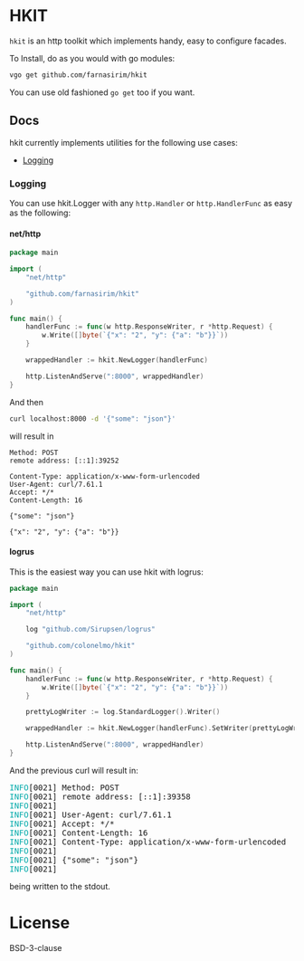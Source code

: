 # HKIT

`hkit` is an http toolkit which implements handy, easy to configure facades.

To Install, do as you would with go modules:

```bash
vgo get github.com/farnasirim/hkit
```
You can use old fashioned `go get` too if you want.

## Docs

hkit currently implements utilities for the following use cases:
- [Logging](#logging)

### <a name="logging"></a> Logging

You can use hkit.Logger with any `http.Handler` or `http.HandlerFunc` as easy as the following:
#### net/http
```go
package main

import (
	"net/http"

	"github.com/farnasirim/hkit"
)

func main() {
	handlerFunc := func(w http.ResponseWriter, r *http.Request) {
		w.Write([]byte(`{"x": "2", "y": {"a": "b"}}`))
	}

	wrappedHandler := hkit.NewLogger(handlerFunc)

	http.ListenAndServe(":8000", wrappedHandler)
}
```
And then
```bash
curl localhost:8000 -d '{"some": "json"}'
```

will result in
```
Method: POST
remote address: [::1]:39252

Content-Type: application/x-www-form-urlencoded
User-Agent: curl/7.61.1
Accept: */*
Content-Length: 16

{"some": "json"}

{"x": "2", "y": {"a": "b"}}
```

#### logrus
This is the easiest way you can use hkit with logrus:
```go
package main

import (
	"net/http"

	log "github.com/Sirupsen/logrus"

	"github.com/colonelmo/hkit"
)

func main() {
	handlerFunc := func(w http.ResponseWriter, r *http.Request) {
		w.Write([]byte(`{"x": "2", "y": {"a": "b"}}`))
	}

	prettyLogWriter := log.StandardLogger().Writer()

	wrappedHandler := hkit.NewLogger(handlerFunc).SetWriter(prettyLogWriter)

	http.ListenAndServe(":8000", wrappedHandler)
}
```

And the previous curl will result in:
<pre><font color="#00AAAA">INFO</font>[0021] Method: POST                                 
<font color="#00AAAA">INFO</font>[0021] remote address: [::1]:39358                  
<font color="#00AAAA">INFO</font>[0021]                                              
<font color="#00AAAA">INFO</font>[0021] User-Agent: curl/7.61.1                      
<font color="#00AAAA">INFO</font>[0021] Accept: */*                                  
<font color="#00AAAA">INFO</font>[0021] Content-Length: 16                           
<font color="#00AAAA">INFO</font>[0021] Content-Type: application/x-www-form-urlencoded 
<font color="#00AAAA">INFO</font>[0021]                                              
<font color="#00AAAA">INFO</font>[0021] {&quot;some&quot;: &quot;json&quot;}                             
<font color="#00AAAA">INFO</font>[0021]   </pre>

being written to the stdout.


# License

BSD-3-clause
